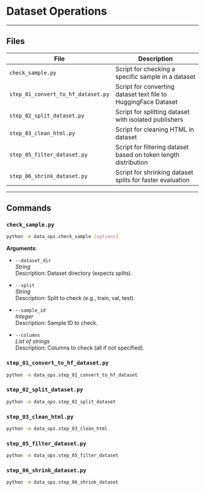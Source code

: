 
# Dataset Operations

---

## Files

| File                               | Description                                                     |
|------------------------------------|-----------------------------------------------------------------|
| `check_sample.py`                  | Script for checking a specific sample in a dataset              |
| `step_01_convert_to_hf_dataset.py` | Script for converting dataset text file to HuggingFace Dataset  |
| `step_02_split_dataset.py`         | Script for splitting dataset with isolated publishers           |
| `step_03_clean_html.py`            | Script for cleaning HTML in dataset                             |
| `step_05_filter_dataset.py`        | Script for filtering dataset based on token length distribution |
| `step_06_shrink_dataset.py`        | Script for shrinking dataset splits for faster evaluation       |


---

## Commands

### `check_sample.py`

```bash
python -m data_ops.check_sample [options]
```

**Arguments**:

* `--dataset_dir`  
  *String*  
  Description: Dataset directory (expects splits).

* `--split`  
  *String*  
  Description: Split to check (e.g., train, val, test).

* `--sample_id`  
  *Integer*  
  Description: Sample ID to check.

* `--columns`  
  *List of strings*  
  Description: Columns to check (all if not specified).

### `step_01_convert_to_hf_dataset.py`

```bash
python -m data_ops.step_01_convert_to_hf_dataset
```

### `step_02_split_dataset.py`

```bash
python -m data_ops.step_02_split_dataset
```

### `step_03_clean_html.py`

```bash
python -m data_ops.step_03_clean_html
```

### `step_05_filter_dataset.py`

```bash
python -m data_ops.step_05_filter_dataset
```

### `step_06_shrink_dataset.py`

```bash
python -m data_ops.step_06_shrink_dataset
```